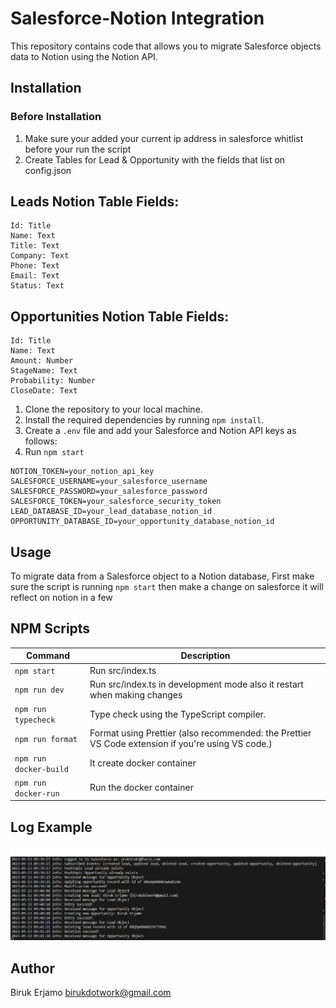 # Salesforce-Notion Integration

This repository contains code that allows you to migrate Salesforce objects data to Notion using the Notion API. 

## Installation

### Before Installation
1. Make sure your added your current ip address in salesforce whitlist before your run the script
2. Create Tables for Lead & Opportunity with the fields that list on config.json

## Leads Notion Table Fields:
```
Id: Title
Name: Text
Title: Text
Company: Text
Phone: Text
Email: Text
Status: Text
```

## Opportunities Notion Table Fields:
```
Id: Title
Name: Text
Amount: Number
StageName: Text
Probability: Number
CloseDate: Text
```

1. Clone the repository to your local machine.
2. Install the required dependencies by running `npm install`.
3. Create a `.env` file and add your Salesforce and Notion API keys as follows:
4. Run `npm start`

```
NOTION_TOKEN=your_notion_api_key
SALESFORCE_USERNAME=your_salesforce_username
SALESFORCE_PASSWORD=your_salesforce_password
SALESFORCE_TOKEN=your_salesforce_security_token
LEAD_DATABASE_ID=your_lead_database_notion_id
OPPORTUNITY_DATABASE_ID=your_opportunity_database_notion_id
```

## Usage

To migrate data from a Salesforce object to a Notion database, First make sure the script is running `npm start` then make a change on salesforce it will reflect on notion in a few

## NPM Scripts
| Command | Description |
| --- | --- |
| `npm start` | Run src/index.ts |
| `npm run dev` | Run src/index.ts in development mode also it restart when making changes |
| `npm run typecheck` | Type check using the TypeScript compiler. |
| `npm run format` | Format using Prettier (also recommended: the Prettier VS Code extension if you're using VS code.) |
| `npm run docker-build` | It create docker container |
| `npm run docker-run` | Run the docker container |

## Log Example

![alt text](https://github.com/probiruk/salesforce-notion-integeration/blob/master/screenshots/image_2023-05-13_09-47-37.png)

## Author

Biruk Erjamo <birukdotwork@gmail.com>
